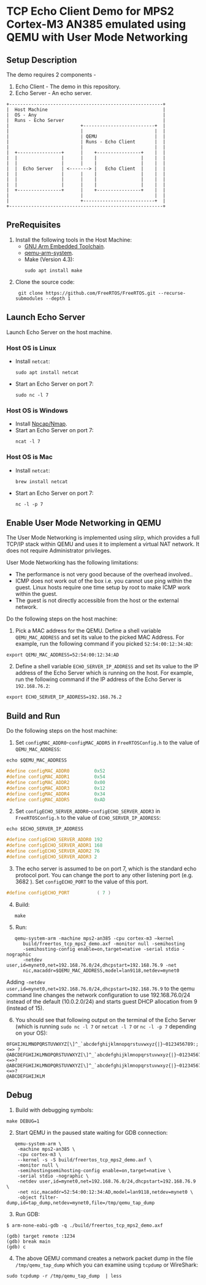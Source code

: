 # TCP Echo Client Demo for MPS2 Cortex-M3 AN385 emulated using QEMU with User Mode Networking

## Setup Description
The demo requires 2 components -
1. Echo Client - The demo in this repository.
1. Echo Server - An echo server.

```
+--------------------------------------------------------+
|  Host Machine                                          |
|  OS - Any                                              |
|  Runs - Echo Server                                    |
|                          +--------------------------+  |
|                          |                          |  |
|                          | QEMU                     |  |
|                          | Runs - Echo Client       |  |
|                          |                          |  |
|  +----------------+      |    +----------------+    |  |
|  |                |      |    |                |    |  |
|  |                |      |    |                |    |  |
|  |  Echo Server   | <-------> |   Echo Client  |    |  |
|  |                |      |    |                |    |  |
|  |                |      |    |                |    |  |
|  |                |      |    |                |    |  |
|  +----------------+      |    +----------------+    |  |
|                          |                          |  |
|                          +--------------------------+  |
+--------------------------------------------------------+
```

## PreRequisites

1. Install the following tools in the Host Machine:
   * [GNU Arm Embedded Toolchain](https://developer.arm.com/tools-and-software/open-source-software/developer-tools/gnu-toolchain/gnu-rm/downloads).
   * [qemu-arm-system](https://www.qemu.org/download).
   * Make (Version 4.3):
     ```
     sudo apt install make
     ```
2.  Clone the source code:
     ```
      git clone https://github.com/FreeRTOS/FreeRTOS.git --recurse-submodules --depth 1
     ```

## Launch Echo Server
Launch Echo Server on the host machine.

### Host OS is Linux
* Install `netcat`:
   ```
   sudo apt install netcat
   ```
* Start an Echo Server on port 7:
   ```shell
   sudo nc -l 7
   ```

### Host OS is Windows
* Install [Npcap/Nmap](https://nmap.org/download.html#windows).
* Start an Echo Server on port 7:
    ```shell
    ncat -l 7
    ```

### Host OS is Mac
* Install `netcat`:
   ```shell
   brew install netcat
   ```
* Start an Echo Server on port 7:
    ```shell
    nc -l -p 7
    ```

## Enable User Mode Networking in QEMU

The User Mode Networking is implemented using *slirp*, which provides a full
TCP/IP stack within QEMU and uses it to implement a virtual NAT network. It does
not require Administrator privileges.

User Mode Networking has the following limitations:

 - The performance is not very good because of the overhead involved..
 - ICMP does not work out of the box i.e. you cannot use ping within the guest.
   Linux hosts require one time setup by root to make ICMP work within the
   guest.
 - The guest is not directly accessible from the host or the external network.

Do the following steps on the host machine:

1. Pick a MAC address for the QEMU. Define a shell variable `QEMU_MAC_ADDRESS`
and set its value to the picked MAC Address. For example, run the following
command if you picked `52:54:00:12:34:AD`:
```shell
export QEMU_MAC_ADDRESS=52:54:00:12:34:AD
```

2. Define a shell variable `ECHO_SERVER_IP_ADDRESS` and set its value to the
IP address of the Echo Server which is running on the host. For example,
run the following command if the IP address of the Echo Server is
`192.168.76.2`:
```shell
export ECHO_SERVER_IP_ADDRESS=192.168.76.2
```

## Build and Run
Do the following steps on the host machine:

1. Set `configMAC_ADDR0`-`configMAC_ADDR5` in `FreeRTOSConfig.h` to the value
of `QEMU_MAC_ADDRESS`:
```shell
echo $QEMU_MAC_ADDRESS
```
```c
#define configMAC_ADDR0         0x52
#define configMAC_ADDR1         0x54
#define configMAC_ADDR2         0x00
#define configMAC_ADDR3         0x12
#define configMAC_ADDR4         0x34
#define configMAC_ADDR5         0xAD
```

2. Set `configECHO_SERVER_ADDR0`-`configECHO_SERVER_ADDR3` in `FreeRTOSConfig.h`
to the value of `ECHO_SERVER_IP_ADDRESS`:
```shell
echo $ECHO_SERVER_IP_ADDRESS
```
```c
#define configECHO_SERVER_ADDR0 192
#define configECHO_SERVER_ADDR1 168
#define configECHO_SERVER_ADDR2 76
#define configECHO_SERVER_ADDR3 2
```

3. The echo server is assumed to be on port 7, which is the standard echo
protocol port. You can change the port to any other listening port (e.g. 3682 ).
Set `configECHO_PORT` to the value of this port.

```c
#define configECHO_PORT          ( 7 )
```

4. Build:
```shell
   make
```

5. Run:
```shell
   qemu-system-arm -machine mps2-an385 -cpu cortex-m3 —kernel
      build/freertos_tcp_mps2_demo.axf -monitor null -semihosting
      -semihosting-config enable=on,target=native -serial stdio -nographic
      -netdev user,id=mynet0,net=192.168.76.0/24,dhcpstart=192.168.76.9 -net
      nic,macaddr=$QEMU_MAC_ADDRESS,model=lan9118,netdev=mynet0
```
Adding `-netdev user,id=mynet0,net=192.168.76.0/24,dhcpstart=192.168.76.9` to
the qemu command line changes the network configuration to use 192.168.76.0/24
instead of the default (10.0.2.0/24) and starts guest DHCP allocation from
9 (instead of 15).

6. You should see that following output on the terminal of the Echo Server (which
is running `sudo nc -l 7` or `netcat -l 7` or `nc -l -p 7` depending on your OS):
```
0FGHIJKLMNOPQRSTUVWXYZ[\]^_`abcdefghijklmnopqrstuvwxyz{|}~0123456789:;<=> ?
@ABCDEFGHIJKLMNOPQRSTUVWXYZ[\]^_`abcdefghijklmnopqrstuvwxyz{|}~0123456789:;<=>?
@ABCDEFGHIJKLMNOPQRSTUVWXYZ[\]^_`abcdefghijklmnopqrstuvwxyz{|}~0123456789:;<=>?
@ABCDEFGHIJKLM
```

## Debug
1. Build with debugging symbols:
```
make DEBUG=1
```

2. Start QEMU in the paused state waiting for GDB connection:
```shell
   qemu-system-arm \
    -machine mps2-an385 \
    -cpu cortex-m3 \
    --kernel -s -S build/freertos_tcp_mps2_demo.axf \
    -monitor null \
    -semihostingsemihosting-config enable=on,target=native \
    -serial stdio -nographic \
    -netdev user,id=mynet0,net=192.168.76.0/24,dhcpstart=192.168.76.9 \
    -net nic,macaddr=52:54:00:12:34:AD,model=lan9118,netdev=mynet0 \
    -object filter-dump,id=tap_dump,netdev=mynet0,file=/tmp/qemu_tap_dump
```

3. Run GDB:
```shell
$ arm-none-eabi-gdb -q ./build/freertos_tcp_mps2_demo.axf

(gdb) target remote :1234
(gdb) break main
(gdb) c
```

4. The above QEMU command creates a network packet dump in the file
`/tmp/qemu_tap_dump` which you can examine using `tcpdump` or WireShark:
```shell
sudo tcpdump -r /tmp/qemu_tap_dump  | less
```
